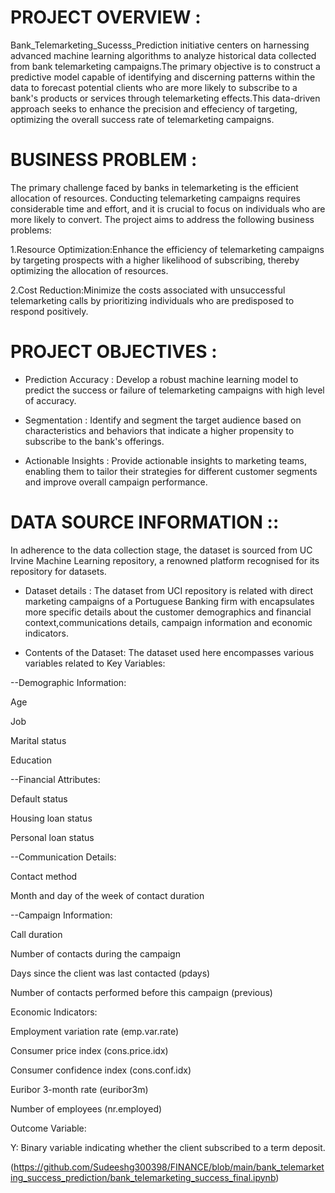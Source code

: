 # PROJECT OVERVIEW :
  Bank_Telemarketing_Sucesss_Prediction initiative centers on harnessing advanced machine learning algorithms to analyze historical data collected from bank telemarketing campaigns.The primary objective is to construct a predictive model capable of identifying and discerning patterns within the data to forecast potential clients who are more likely to subscribe to a bank's products or services through telemarketing effects.This data-driven approach seeks to enhance the precision and effeciency of targeting, optimizing the overall success rate of telemarketing campaigns.

# BUSINESS PROBLEM : 
   The primary challenge faced by banks in telemarketing is the efficient allocation of resources. Conducting telemarketing campaigns requires considerable time and effort, and it is crucial to focus on individuals who are more likely to convert. The project aims to address the following business problems:

1.Resource Optimization:Enhance the efficiency of telemarketing campaigns by targeting prospects with a higher likelihood of subscribing, thereby optimizing the allocation of resources.

2.Cost Reduction:Minimize the costs associated with unsuccessful telemarketing calls by prioritizing individuals who are predisposed to respond positively.

# PROJECT OBJECTIVES : 
* Prediction Accuracy : Develop a robust machine learning model to predict the success or failure of telemarketing campaigns with high level of accuracy.

* Segmentation : Identify and segment the target audience based on characteristics and behaviors that indicate a higher propensity to subscribe to the bank's offerings.

* Actionable Insights : Provide actionable insights to marketing teams, enabling them to tailor their strategies for different customer segments and improve overall campaign performance.

# DATA SOURCE INFORMATION :: 
   In adherence to the data collection stage, the dataset is sourced from UC Irvine Machine Learning repository, a renowned platform recognised for its repository for datasets.

* Dataset details : 
    The dataset from UCI repository is related with direct marketing campaigns of a Portuguese Banking firm with encapsulates more specific details about the customer demographics and financial context,communications details, campaign information and economic indicators.

* Contents of the Dataset: 
    The dataset used here encompasses various variables related to
  Key Variables:

--Demographic Information:

Age

Job

Marital status

Education

--Financial Attributes:

Default status

Housing loan status

Personal loan status

--Communication Details:

Contact method

Month and day of the week of contact duration

--Campaign Information:

Call duration

Number of contacts during the campaign

Days since the client was last contacted (pdays)

Number of contacts performed before this campaign (previous)

Economic Indicators:

Employment variation rate (emp.var.rate)

Consumer price index (cons.price.idx)

Consumer confidence index (cons.conf.idx)

Euribor 3-month rate (euribor3m)

Number of employees (nr.employed)

Outcome Variable:

Y: Binary variable indicating whether the client subscribed to a term deposit.


(https://github.com/Sudeeshg300398/FINANCE/blob/main/bank_telemarketing_success_prediction/bank_telemarketing_success_final.ipynb)
